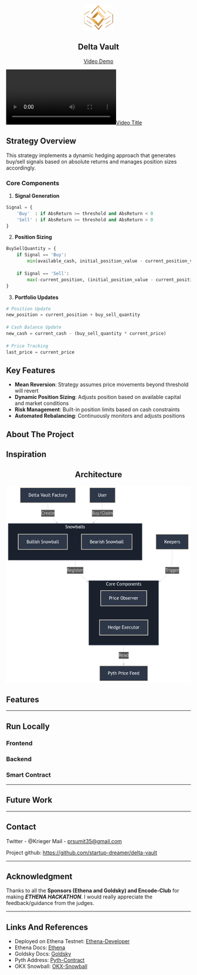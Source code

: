 <p align = "center"> 
  <img src="./resources/icon.png" height="70" width="80" style="">
  <h2 align="center">Delta Vault</h2>
</p align = "center">
  <p align="center">
    <a href="https://youtu.be/7lgVWYOOpH0">Video Demo</a>
  </p>

<!-- - [About The Project](#about-the-project)
- [Inspiration](#inspiration)
- [Game Architecture](#game-architecture)
- [Game Features](#features)
- [Game Pics](#game-pics)
- [Run Locally](#run-locally)
  - [Frontend](#frontend)
  - [Backend](#backend)
  - [Smart Contract](#smart-contract)
- [Future Work](#future-work)
- [Contact](#contact)
- [Acknowledgment](#acknowledgment)
- [Links And References](#links-and-references) -->
[![Video Title](https://static.okx.com/cdn/help/okex/earn/Snowball_video_english.mp4)](https://static.okx.com/cdn/help/okex/earn/Snowball_video_english.mp4)

## Strategy Overview

This strategy implements a dynamic hedging approach that generates buy/sell signals based on absolute returns and manages position sizes accordingly.

### Core Components

1. **Signal Generation**
```python
Signal = {
    'Buy'  : if AbsReturn >= threshold and AbsReturn < 0
    'Sell' : if AbsReturn >= threshold and AbsReturn > 0
}
```

2. **Position Sizing**
```python
BuySellQuantity = {
    if Signal == 'Buy':
        min(available_cash, initial_position_value - current_position_value) / current_price
        
    if Signal == 'Sell':
        max(-current_position, (initial_position_value - current_position_value) / current_price)
}
```

3. **Portfolio Updates**
```python
# Position Update
new_position = current_position + buy_sell_quantity

# Cash Balance Update
new_cash = current_cash - (buy_sell_quantity * current_price)

# Price Tracking
last_price = current_price
```

## Key Features

- **Mean Reversion**: Strategy assumes price movements beyond threshold will revert
- **Dynamic Position Sizing**: Adjusts position based on available capital and market conditions
- **Risk Management**: Built-in position limits based on cash constraints
- **Automated Rebalancing**: Continuously monitors and adjusts positions


## About The Project



## Inspiration



<center>

## Architecture
![alt text](/resources/contract_flow.png)

<!-- ![alt text](/resources/snowball-flow.png) -->

</center>

## Features


---
## Run Locally

### Frontend

### Backend

### Smart Contract

---
## Future Work 


---

## Contact
Twitter - @Krieger Mail - prsumit35@gmail.com


Project github: https://github.com/startup-dreamer/delta-vault

---

## Acknowledgment

Thanks to all the **Sponsors (Ethena and Goldsky) and Encode-Club** for making ***ETHENA
HACKATHON***. I would really appreciate the feedback/guidance from the judges.

---

## Links And References
- Deployed on Ethena Testnet: [Ethena-Developer](https://network.ethena.fi/developers)
- Ethena Docs: [Ethena](https://ethena-labs.gitbook.io/ethena-labs)
- Goldsky Docs: [Goldsky](https://docs.goldsky.com/)
- Pyth Address: [Pyth-Contract](https://docs.pyth.network/price-feeds/contract-addresses)
- OKX Snowball: [OKX-Snowball](https://www.okx.com/earn/snowball)
